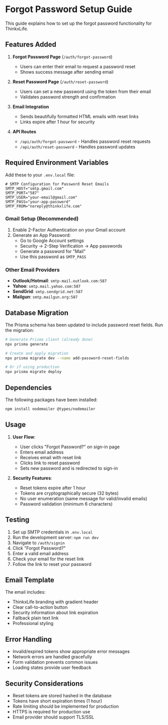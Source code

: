 # Forgot Password Setup Guide

This guide explains how to set up the forgot password functionality for ThinkxLife.

## Features Added

1. **Forgot Password Page** (`/auth/forgot-password`)
   - Users can enter their email to request a password reset
   - Shows success message after sending email

2. **Reset Password Page** (`/auth/reset-password`)
   - Users can set a new password using the token from their email
   - Validates password strength and confirmation

3. **Email Integration**
   - Sends beautifully formatted HTML emails with reset links
   - Links expire after 1 hour for security

4. **API Routes**
   - `/api/auth/forgot-password` - Handles password reset requests
   - `/api/auth/reset-password` - Handles password updates

## Required Environment Variables

Add these to your `.env.local` file:

```env
# SMTP Configuration for Password Reset Emails
SMTP_HOST="smtp.gmail.com"
SMTP_PORT="587"
SMTP_USER="your-email@gmail.com"
SMTP_PASS="your-app-password"
SMTP_FROM="noreply@thinkxlife.com"
```

### Gmail Setup (Recommended)

1. Enable 2-Factor Authentication on your Gmail account
2. Generate an App Password:
   - Go to Google Account settings
   - Security → 2-Step Verification → App passwords
   - Generate a password for "Mail"
   - Use this password as `SMTP_PASS`

### Other Email Providers

- **Outlook/Hotmail**: `smtp-mail.outlook.com:587`
- **Yahoo**: `smtp.mail.yahoo.com:587`
- **SendGrid**: `smtp.sendgrid.net:587`
- **Mailgun**: `smtp.mailgun.org:587`

## Database Migration

The Prisma schema has been updated to include password reset fields. Run the migration:

```bash
# Generate Prisma client (already done)
npx prisma generate

# Create and apply migration
npx prisma migrate dev --name add-password-reset-fields

# Or if using production
npx prisma migrate deploy
```

## Dependencies

The following packages have been installed:

```bash
npm install nodemailer @types/nodemailer
```

## Usage

1. **User Flow**:
   - User clicks "Forgot Password?" on sign-in page
   - Enters email address
   - Receives email with reset link
   - Clicks link to reset password
   - Sets new password and is redirected to sign-in

2. **Security Features**:
   - Reset tokens expire after 1 hour
   - Tokens are cryptographically secure (32 bytes)
   - No user enumeration (same message for valid/invalid emails)
   - Password validation (minimum 6 characters)

## Testing

1. Set up SMTP credentials in `.env.local`
2. Run the development server: `npm run dev`
3. Navigate to `/auth/signin`
4. Click "Forgot Password?"
5. Enter a valid email address
6. Check your email for the reset link
7. Follow the link to reset your password

## Email Template

The email includes:
- ThinkxLife branding with gradient header
- Clear call-to-action button
- Security information about link expiration
- Fallback plain text link
- Professional styling

## Error Handling

- Invalid/expired tokens show appropriate error messages
- Network errors are handled gracefully
- Form validation prevents common issues
- Loading states provide user feedback

## Security Considerations

- Reset tokens are stored hashed in the database
- Tokens have short expiration times (1 hour)
- Rate limiting should be implemented for production
- HTTPS is required for production use
- Email provider should support TLS/SSL
